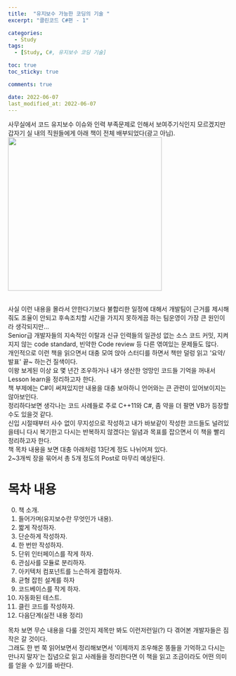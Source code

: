 ```yaml
---
title:  "유지보수 가능한 코딩의 기술 "
excerpt: "클린코드 C#편 - 1"

categories:
  - Study
tags:
  - [Study, C#, 유지보수 코딩 기술]

toc: true
toc_sticky: true

comments: true

date: 2022-06-07
last_modified_at: 2022-06-07
---
```


사무실에서 코드 유지보수 이슈와 인력 부족문제로 인해서 보여주기식인지 모르겠지만 갑자기 실 내의 직원들에게 아래 책이 전체 배부되었다(광고 아님).<br/>
<img width = "350" src="https://user-images.githubusercontent.com/56243455/172396684-c9b50821-dcb2-4709-a3cc-c8f21cedaf18.jpg"/>

<br/>
사실 이런 내용을 몰라서 안한다기보다 불합리한 일정에 대해서 개발팀이 근거를 제시해줘도 조율이 안되고 후속조치할 시간을 가지지 못하게끔 하는 팀운영이 가장 큰 원인이라 생각되지만... <br/>
Senior급 개발자들의 지속적인 이탈과 신규 인력들의 일관성 없는 소스 코드 커밋, 지켜지지 않는 code standard, 빈약한 Code review 등 다른 엮여있는 문제들도 많다.<br/>
개인적으로 이런 책을 읽으면서 대충 모여 앉아 스터디를 하면서 책만 덜렁 읽고 '요약/발표' 끝~ 하는건 질색이다.<br/>
이왕 보게된 이상 요 몇 년간 조우하거나 내가 생산한 엉망인 코드들 기억을 꺼내서 Lesson learn을 정리하고자 한다.<br/>
책 부제에는 C#이 써져있지만 내용을 대충 보아하니 언어와는 큰 관련이 있어보이지는 않아보인다.<br/>
정리하다보면 생각나는 코드 사례들로 주로 C++11와 C#, 좀 약을 더 팔면 VB가 등장할수도 있을것 같다.<br/>
신입 시절때부터 사수 없이 무지성으로 작성하고 내가 바보같이 작성한 코드들도 널려있을테니 다시 복기한고 다시는 반복하지 않겠다는 일념과 목표를 잡으면서 이 책을 빨리 정리하고자 한다.<br/>
책 목차 내용을 보면 대충 아래처럼 13단계 정도 나뉘어져 있다.<br/>
2~3개씩 장을 묶어서 총 5개 정도의 Post로 마무리 예상된다.<br/>

# 목차 내용
0. 책 소개.
1. 들어가며(유지보수란 무엇인가 내용).
2. 짧게 작성하자.
3. 단순하게 작성하자.
4. 한 번만 작성하자.
5. 단위 인터페이스를 작게 하자.
6. 관심사를 모듈로 분리하자.
7. 아키텍처 컴포넌트를 느슨하게 결합하자.
8. 균형 잡힌 설계를 하자
9. 코드베이스를 작게 하자.
10. 자동화된 테스트.
11. 클린 코드를 작성하자.
12. 다음단계(실전 내용 정리)

목차 보면 무슨 내용을 다룰 것인지 제목만 봐도 이런저런일(?) 다 겪어본 개발자들은 짐작은 갈 것이다.<br/>
 그래도 한 번 쭉 읽어보면서 정리해보면서 '이제까지 조우해온 똥들을 기억하고 다시는 만나지 말자'는 집념으로 읽고 사례들을 정리한다면 이 책을 읽고 조금이라도 어떤 의미를 얻을 수 있기를 바란다.